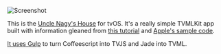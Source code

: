 ![Screenshot](https://dl.dropboxusercontent.com/u/1599823/Screenshot%202015-09-21%2023.39.01.png)

This is the [Uncle Nagy's House](http://unclenagyshouse.com) for tvOS. It's a really simple TVMLKit app built with information gleaned from [this tutorial](http://www.raywenderlich.com/114886/beginning-tvos-development-with-tvml-tutorial) and [Apple's sample code](https://developer.apple.com/library/prerelease/tvos/samplecode/TVMLCatalog/Introduction/Intro.html).

[It uses Gulp](https://github.com/kenmickles/unh_tvos/blob/master/client/gulpfile.coffee) to turn Coffeescript into TVJS and Jade into TVML.
